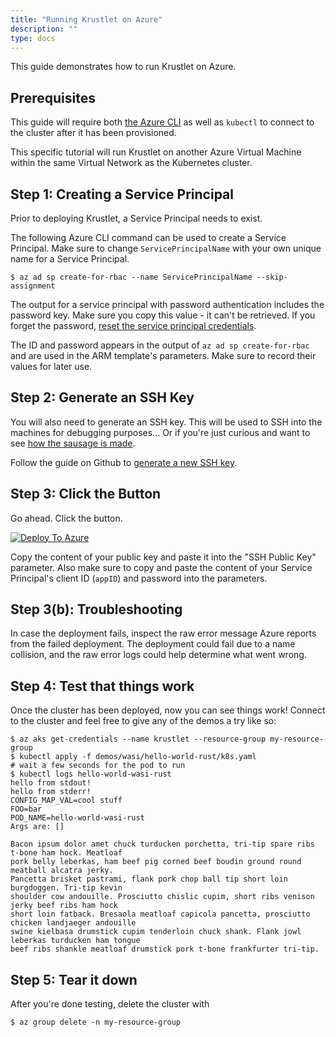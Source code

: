 ```yaml
---
title: "Running Krustlet on Azure"
description: ""
type: docs
---
```


This guide demonstrates how to run Krustlet on Azure.

## Prerequisites

This guide will require both [the Azure
CLI](https://docs.microsoft.com/en-us/cli/azure/install-azure-cli) as well as
`kubectl` to connect to the cluster after it has been provisioned.

This specific tutorial will run Krustlet on another Azure Virtual Machine within
the same Virtual Network as the Kubernetes cluster.

## Step 1: Creating a Service Principal

Prior to deploying Krustlet, a Service Principal needs to exist.

The following Azure CLI command can be used to create a Service Principal. Make
sure to change `ServicePrincipalName` with your own unique name for a Service
Principal.

```shell
$ az ad sp create-for-rbac --name ServicePrincipalName --skip-assignment
```

The output for a service principal with password authentication includes the
password key. Make sure you copy this value - it can't be retrieved. If you
forget the password, [reset the service principal
credentials](https://docs.microsoft.com/en-us/cli/azure/create-an-azure-service-principal-azure-cli#reset-credentials).

The ID and password appears in the output of `az ad sp create-for-rbac` and are
used in the ARM template's parameters. Make sure to record their values for
later use.

## Step 2: Generate an SSH Key

You will also need to generate an SSH key. This will be used to SSH into the
machines for debugging purposes... Or if you're just curious and want to see
[how the sausage is
made](https://en.wiktionary.org/wiki/how_the_sausage_gets_made).

Follow the guide on Github to [generate a new SSH
key](https://docs.github.com/en/free-pro-team@latest/github/authenticating-to-github/generating-a-new-ssh-key-and-adding-it-to-the-ssh-agent).

## Step 3: Click the Button

Go ahead. Click the button.

[![Deploy To
Azure](https://aka.ms/deploytoazurebutton)](https://portal.azure.com/#create/Microsoft.Template/uri/https%3A%2F%2Fraw.githubusercontent.com%2Fdeislabs%2Fkrustlet%2Fmain%2Fcontrib%2Fazure%2Fazuredeploy.json)

Copy the content of your public key and paste it into the "SSH Public Key"
parameter. Also make sure to copy and paste the content of your Service
Principal's client ID (`appID`) and password into the parameters.

## Step 3(b): Troubleshooting

In case the deployment fails, inspect the raw error message Azure reports from
the failed deployment. The deployment could fail due to a name collision, and
the raw error logs could help determine what went wrong.

## Step 4: Test that things work

Once the cluster has been deployed, now you can see things work! Connect to the
cluster and feel free to give any of the demos a try like so:

```shell
$ az aks get-credentials --name krustlet --resource-group my-resource-group
$ kubectl apply -f demos/wasi/hello-world-rust/k8s.yaml
# wait a few seconds for the pod to run
$ kubectl logs hello-world-wasi-rust
hello from stdout!
hello from stderr!
CONFIG_MAP_VAL=cool stuff
FOO=bar
POD_NAME=hello-world-wasi-rust
Args are: []

Bacon ipsum dolor amet chuck turducken porchetta, tri-tip spare ribs t-bone ham hock. Meatloaf
pork belly leberkas, ham beef pig corned beef boudin ground round meatball alcatra jerky.
Pancetta brisket pastrami, flank pork chop ball tip short loin burgdoggen. Tri-tip kevin
shoulder cow andouille. Prosciutto chislic cupim, short ribs venison jerky beef ribs ham hock
short loin fatback. Bresaola meatloaf capicola pancetta, prosciutto chicken landjaeger andouille
swine kielbasa drumstick cupim tenderloin chuck shank. Flank jowl leberkas turducken ham tongue
beef ribs shankle meatloaf drumstick pork t-bone frankfurter tri-tip.
```

## Step 5: Tear it down

After you're done testing, delete the cluster with

```console
$ az group delete -n my-resource-group
```
